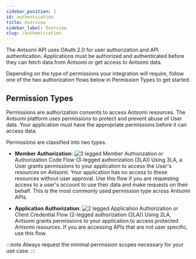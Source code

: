 ```yaml
---
sidebar_position: 1
id: authentication
title: Overview
sidebar_label: Overview
slug: /authentication
---
```


The Antsomi API uses OAuth 2.0 for user authorization and API authentication. Applications must be authorized and authenticated before they can fetch data from Antsomi or get access to Antsomi data.

Depending on the type of permissions your integration will require, follow one of the two authorization flows below in Permission Types to get started.

## Permission Types
Permissions are authorization consents to access Antsomi resources. The Antsomi platform uses permissions to protect and prevent abuse of User data. Your application must have the appropriate permissions before it can access data.

Permissions are classified into two types.

- **Member Authorization**:
![3 legged](https://netstorage.ringcentral.com/dpw/guide/images/oauth-auth-token-flow.png)
Member Authorization or Authorization Code Flow (3-legged authorization (3LA))
Using 3LA, a User grants permissions to your application to access the User's resources on Antsomi. Your application has no access to these resources without user approval. Use this flow if you are requesting access to a user's account to use their data and make requests on their behalf. This is the most commonly used permission type across Antsomi APIs. 


- **Application Authorization**:
![2 legged](https://i.imgur.com/qjb61yG.png)
Application Authorization or Client Credential Flow (2-legged authorization (2LA))
Using 2LA, Antsomi grants permissions to your application to access protected Antsomi resources. If you are accessing APIs that are not user specific, use this flow. 

:::note
Always request the minimal permission scopes necessary for your use case.
:::